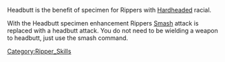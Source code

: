 Headbutt is the benefit of specimen for Rippers with
[Hardheaded](Racial_Hardheaded.md "wikilink") racial.

With the Headbutt specimen enhancement Rippers [Smash](Smash "wikilink")
attack is replaced with a headbutt attack. You do not need to be
wielding a weapon to headbutt, just use the smash command.

[Category:Ripper_Skills](Category:Ripper_Skills "wikilink")
